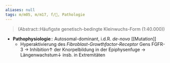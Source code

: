 ```yaml
---
aliases: null
tags: m/m05, m/m17, f/🧬, Pathologie
---
```

> (Abstract::Häufigste genetisch-bedingte Kleinwuchs-Form (1:40.000))
- **Pathophysiologie**:: Autosomal-dominant, i.d.R. *de-novo* [[Mutation]]
	- Hyperaktivierung des *Fibroblast-Growthfactor-Receptor* Gens FGFR-3 → Inhibition↑ der Knorpelbildung in der Epiphysenfuge → Längenwachstum↓ insb. in Extremitäten